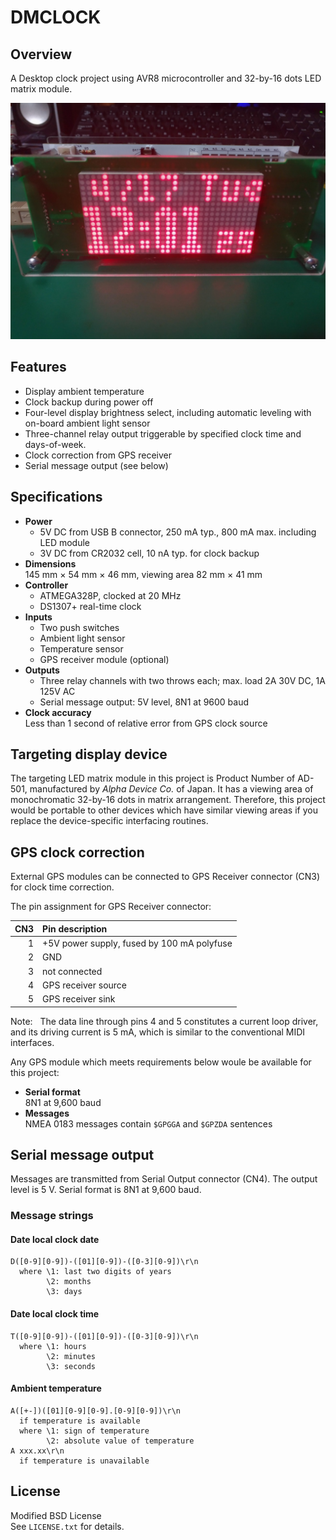 # DMCLOCK

## Overview

A Desktop clock project using AVR8 microcontroller and 32-by-16 dots LED matrix
module.

![Photo of a build](https://github.com/kayeks-elec/dmclock/blob/master/Assets/build.jpg "Photo of a build")

## Features
  - Display ambient temperature
  - Clock backup during power off
  - Four-level display brightness select, including automatic leveling with
    on-board ambient light sensor
  - Three-channel relay output triggerable by specified clock time and
    days-of-week.
  - Clock correction from GPS receiver
  - Serial message output (see below)

## Specifications
  - **Power**  
      - 5V DC from USB B connector, 250 mA typ., 800 mA max. including LED
        module
      - 3V DC from CR2032 cell, 10 nA typ. for clock backup
  - **Dimensions**  
    145 mm × 54 mm × 46 mm, viewing area 82 mm × 41 mm
  - **Controller**  
      - ATMEGA328P, clocked at 20 MHz
      - DS1307+ real-time clock
  - **Inputs**  
      - Two push switches
      - Ambient light sensor
      - Temperature sensor
      - GPS receiver module (optional)
  - **Outputs**  
      - Three relay channels with two throws each; max. load 2A 30V DC, 1A 125V
        AC
      - Serial message output: 5V level, 8N1 at 9600 baud
  - **Clock accuracy**  
    Less than 1 second of relative error from GPS clock source

## Targeting display device

The targeting LED matrix module in this project is Product Number of AD-501,
manufactured by *Alpha Device Co.* of Japan. It has a viewing area of
monochromatic 32-by-16 dots in matrix arrangement. Therefore, this project
would be portable to other devices which have similar viewing areas if you
replace the device-specific interfacing routines.

## GPS clock correction

External GPS modules can be connected to GPS Receiver connector (CN3) for clock
time correction.

The pin assignment for GPS Receiver connector:

| CN3 | Pin description |
| --: | :-- |
| 1 | +5V power supply, fused by 100 mA polyfuse |
| 2 | GND |
| 3 | not connected |
| 4 | GPS receiver source |
| 5 | GPS receiver sink |

Note:  
The data line through pins 4 and 5 constitutes a current loop driver, and
its driving current is 5 mA, which is similar to the conventional MIDI
interfaces.

Any GPS module which meets requirements below woule be available for this
project:
  - **Serial format**  
    8N1 at 9,600 baud
  - **Messages**  
    NMEA 0183 messages contain `$GPGGA` and `$GPZDA` sentences


## Serial message output

Messages are transmitted from Serial Output connector (CN4). The output level
is 5 V. Serial format is 8N1 at 9,600 baud.

### Message strings

#### Date local clock date
```text
D([0-9][0-9])-([01][0-9])-([0-3][0-9])\r\n
  where \1: last two digits of years
        \2: months
        \3: days
```

#### Date local clock time
```text
T([0-9][0-9])-([01][0-9])-([0-3][0-9])\r\n
  where \1: hours
        \2: minutes
        \3: seconds
```

#### Ambient temperature
```text
A([+-])([01][0-9][0-9].[0-9][0-9])\r\n
  if temperature is available
  where \1: sign of temperature
        \2: absolute value of temperature
A xxx.xx\r\n
  if temperature is unavailable
```

## License

Modified BSD License  
See `LICENSE.txt` for details.
